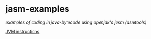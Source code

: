 # jasm-examples
*examples of coding in java-bytecode using openjdk's jasm (asmtools)*

[JVM instructions](https://docs.oracle.com/javase/specs/jvms/se7/html/jvms-6.html)
